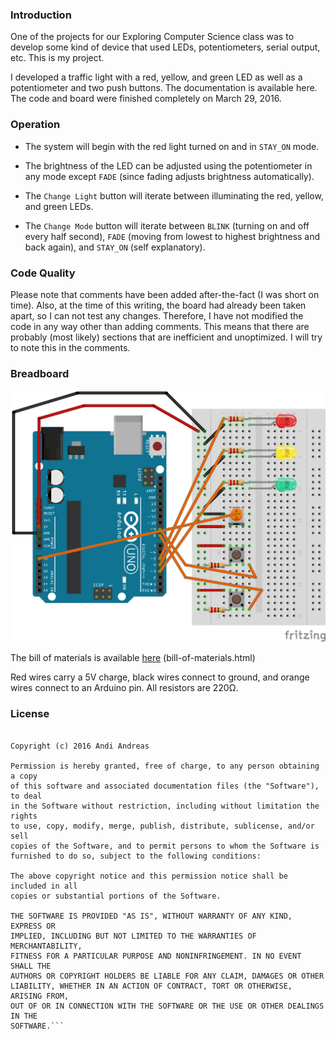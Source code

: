 ### Introduction

One of the projects for our Exploring Computer Science class was to develop some kind of device that used LEDs, potentiometers, serial output, etc. This is my project.

I developed a traffic light with a red, yellow, and green LED as well as a potentiometer and two push buttons. The documentation is available here. The code and board were finished completely on March 29, 2016.

### Operation

* The system will begin with the red light turned on and in `STAY_ON` mode.

* The brightness of the LED can be adjusted using the potentiometer in any mode except `FADE` (since fading adjusts brightness automatically).

* The `Change Light` button will iterate between illuminating the red, yellow, and green LEDs.

* The `Change Mode` button will iterate between `BLINK` (turning on and off every half second), `FADE` (moving from lowest to highest brightness and back again), and `STAY_ON` (self explanatory).

### Code Quality

Please note that comments have been added after-the-fact (I was short on time). Also, at the time of this writing, the board had already been taken apart, so I can not test any changes. Therefore, I have not modified the code in any way other than adding comments. This means that there are probably (most likely) sections that are inefficient and unoptimized. I will try to note this in the comments.

### Breadboard

![Arduino and breadboard wired up](/board.png)

The bill of materials is available [here](http://htmlpreview.github.io/?https://github.com/Nexuist/Arduino-Traffic-Light/blob/master/bill-of-materials.html) (bill-of-materials.html)

Red wires carry a 5V charge, black wires connect to ground, and orange wires connect to an Arduino pin. All resistors are 220Ω.

### License

```MIT License

Copyright (c) 2016 Andi Andreas

Permission is hereby granted, free of charge, to any person obtaining a copy
of this software and associated documentation files (the "Software"), to deal
in the Software without restriction, including without limitation the rights
to use, copy, modify, merge, publish, distribute, sublicense, and/or sell
copies of the Software, and to permit persons to whom the Software is
furnished to do so, subject to the following conditions:

The above copyright notice and this permission notice shall be included in all
copies or substantial portions of the Software.

THE SOFTWARE IS PROVIDED "AS IS", WITHOUT WARRANTY OF ANY KIND, EXPRESS OR
IMPLIED, INCLUDING BUT NOT LIMITED TO THE WARRANTIES OF MERCHANTABILITY,
FITNESS FOR A PARTICULAR PURPOSE AND NONINFRINGEMENT. IN NO EVENT SHALL THE
AUTHORS OR COPYRIGHT HOLDERS BE LIABLE FOR ANY CLAIM, DAMAGES OR OTHER
LIABILITY, WHETHER IN AN ACTION OF CONTRACT, TORT OR OTHERWISE, ARISING FROM,
OUT OF OR IN CONNECTION WITH THE SOFTWARE OR THE USE OR OTHER DEALINGS IN THE
SOFTWARE.```
